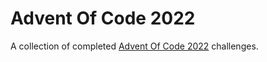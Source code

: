 # Advent Of Code 2022

A collection of completed [Advent Of Code 2022](https://adventofcode.com/2022/) challenges.